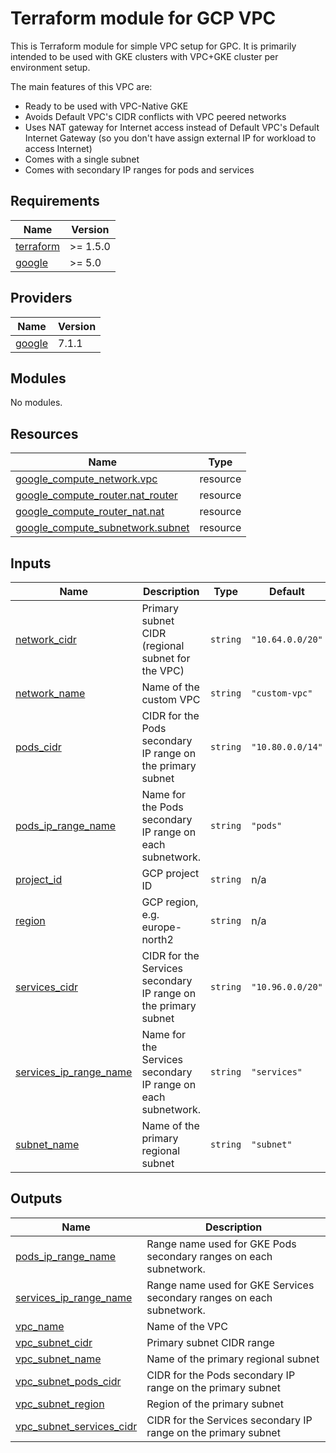 # Terraform module for GCP VPC

This is Terraform module for simple VPC setup for GPC. It is primarily intended to be used with GKE clusters with VPC+GKE cluster per environment setup.

The main features of this VPC are:
- Ready to be used with VPC-Native GKE
- Avoids Default VPC's CIDR conflicts with VPC peered networks
- Uses NAT gateway for Internet access instead of Default VPC's Default Internet Gateway (so you don't have assign external IP for workload to access Internet)
- Comes with a single subnet
- Comes with secondary IP ranges for pods and services
<!-- BEGIN_TF_DOCS -->
## Requirements

| Name | Version |
|------|---------|
| <a name="requirement_terraform"></a> [terraform](#requirement\_terraform) | >= 1.5.0 |
| <a name="requirement_google"></a> [google](#requirement\_google) | >= 5.0 |

## Providers

| Name | Version |
|------|---------|
| <a name="provider_google"></a> [google](#provider\_google) | 7.1.1 |

## Modules

No modules.

## Resources

| Name | Type |
|------|------|
| [google_compute_network.vpc](https://registry.terraform.io/providers/hashicorp/google/latest/docs/resources/compute_network) | resource |
| [google_compute_router.nat_router](https://registry.terraform.io/providers/hashicorp/google/latest/docs/resources/compute_router) | resource |
| [google_compute_router_nat.nat](https://registry.terraform.io/providers/hashicorp/google/latest/docs/resources/compute_router_nat) | resource |
| [google_compute_subnetwork.subnet](https://registry.terraform.io/providers/hashicorp/google/latest/docs/resources/compute_subnetwork) | resource |

## Inputs

| Name | Description | Type | Default | Required |
|------|-------------|------|---------|:--------:|
| <a name="input_network_cidr"></a> [network\_cidr](#input\_network\_cidr) | Primary subnet CIDR (regional subnet for the VPC) | `string` | `"10.64.0.0/20"` | no |
| <a name="input_network_name"></a> [network\_name](#input\_network\_name) | Name of the custom VPC | `string` | `"custom-vpc"` | no |
| <a name="input_pods_cidr"></a> [pods\_cidr](#input\_pods\_cidr) | CIDR for the Pods secondary IP range on the primary subnet | `string` | `"10.80.0.0/14"` | no |
| <a name="input_pods_ip_range_name"></a> [pods\_ip\_range\_name](#input\_pods\_ip\_range\_name) | Name for the Pods secondary IP range on each subnetwork. | `string` | `"pods"` | no |
| <a name="input_project_id"></a> [project\_id](#input\_project\_id) | GCP project ID | `string` | n/a | yes |
| <a name="input_region"></a> [region](#input\_region) | GCP region, e.g. europe-north2 | `string` | n/a | yes |
| <a name="input_services_cidr"></a> [services\_cidr](#input\_services\_cidr) | CIDR for the Services secondary IP range on the primary subnet | `string` | `"10.96.0.0/20"` | no |
| <a name="input_services_ip_range_name"></a> [services\_ip\_range\_name](#input\_services\_ip\_range\_name) | Name for the Services secondary IP range on each subnetwork. | `string` | `"services"` | no |
| <a name="input_subnet_name"></a> [subnet\_name](#input\_subnet\_name) | Name of the primary regional subnet | `string` | `"subnet"` | no |

## Outputs

| Name | Description |
|------|-------------|
| <a name="output_pods_ip_range_name"></a> [pods\_ip\_range\_name](#output\_pods\_ip\_range\_name) | Range name used for GKE Pods secondary ranges on each subnetwork. |
| <a name="output_services_ip_range_name"></a> [services\_ip\_range\_name](#output\_services\_ip\_range\_name) | Range name used for GKE Services secondary ranges on each subnetwork. |
| <a name="output_vpc_name"></a> [vpc\_name](#output\_vpc\_name) | Name of the VPC |
| <a name="output_vpc_subnet_cidr"></a> [vpc\_subnet\_cidr](#output\_vpc\_subnet\_cidr) | Primary subnet CIDR range |
| <a name="output_vpc_subnet_name"></a> [vpc\_subnet\_name](#output\_vpc\_subnet\_name) | Name of the primary regional subnet |
| <a name="output_vpc_subnet_pods_cidr"></a> [vpc\_subnet\_pods\_cidr](#output\_vpc\_subnet\_pods\_cidr) | CIDR for the Pods secondary IP range on the primary subnet |
| <a name="output_vpc_subnet_region"></a> [vpc\_subnet\_region](#output\_vpc\_subnet\_region) | Region of the primary subnet |
| <a name="output_vpc_subnet_services_cidr"></a> [vpc\_subnet\_services\_cidr](#output\_vpc\_subnet\_services\_cidr) | CIDR for the Services secondary IP range on the primary subnet |
<!-- END_TF_DOCS -->